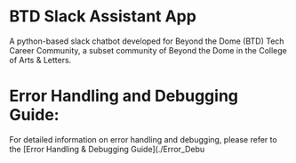 # BTD Slack Assistant App
A python-based slack chatbot developed for Beyond the Dome (BTD) Tech Career Community, a subset community of Beyond the Dome in the College of Arts &amp; Letters.
# Error Handling and Debugging Guide:
For detailed information on error handling and debugging, please refer to the [Error Handling & Debugging Guide](./Error_Debu
